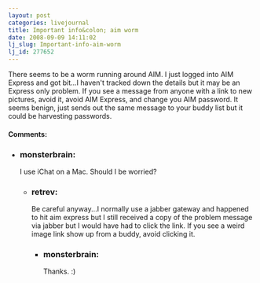 ```yaml
---
layout: post
categories: livejournal
title: Important info&colon; aim worm
date: 2008-09-09 14:11:02
lj_slug: Important-info-aim-worm
lj_id: 277652
---
```

There seems to be a worm running around AIM. I just logged into AIM Express and got bit...I haven't tracked down the details but it may be an Express only problem. If you see a message from anyone with a link to new pictures, avoid it, avoid AIM Express, and change you AIM password. It seems benign, just sends out the same message to your buddy list but it could be harvesting passwords.


<div id="comments"><h4>Comments:</h4><div class="lj-comments"><ul>
<li><h3>monsterbrain: </h3>
<a id="comment-891"></a>
<p>I use iChat on a Mac. Should I be worried?</p>
<ul>
<li><h3>retrev: </h3>
<a id="comment-892"></a>
<p>Be careful anyway...I normally use a jabber gateway and happened to hit aim express but I still received a copy of the problem message via jabber but I would have had to click the link. If you see a weird image link show up from a buddy, avoid clicking it.</p>
<ul>
<li><h3>monsterbrain: </h3>
<a id="comment-893"></a>
<p>Thanks. :)</p>
</li>
</ul>
</li>
</ul>
</li>
</ul></div></div>
